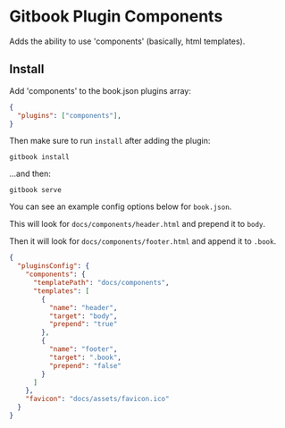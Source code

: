 # Gitbook Plugin Components

Adds the ability to use 'components' (basically, html templates).

## Install

Add 'components' to the book.json plugins array:

```json
{
  "plugins": ["components"],
}
```

Then make sure to run `install` after adding the plugin:

```
gitbook install
```

...and then:

```
gitbook serve
```

You can see an example config options below for `book.json`.

This will look for `docs/components/header.html` and prepend it to `body`.

Then it will look for `docs/components/footer.html` and append it to `.book`.

```json
{
  "pluginsConfig": {
    "components": {
      "templatePath": "docs/components",
      "templates": [
        {
          "name": "header",
          "target": "body",
          "prepend": "true"
        },
        {
          "name": "footer",
          "target": ".book",
          "prepend": "false"
        }
      ]
    },
    "favicon": "docs/assets/favicon.ico"
  }
}
```
